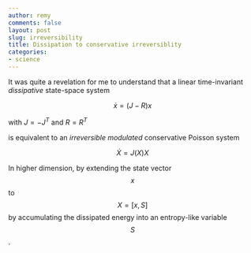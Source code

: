 ```yaml
---
author: remy
comments: false
layout: post
slug: irreversibility
title: Dissipation to conservative irreversiblity
categories:
- science
---
```


It was quite a revelation for me to understand that a linear time-invariant _dissipative_ state-space system

$$
	\begin{equation}
		\dot x = (J-R) x
	\end{equation}
$$

with $J = -J^T$ and $R = R^T$

is equivalent to an _irreversible_ _modulated_ conservative Poisson system

$$
	\begin{equation}
		\dot X = J(X) X
	\end{equation}
$$

In higher dimension, by extending the state vector $$x$$ to $$X = [x, S]$$ by accumulating the dissipated energy into an entropy-like variable $$S$$.